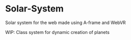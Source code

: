 # Solar-System
Solar system for the web made using A-frame and WebVR

WIP: Class system for dynamic creation of planets

